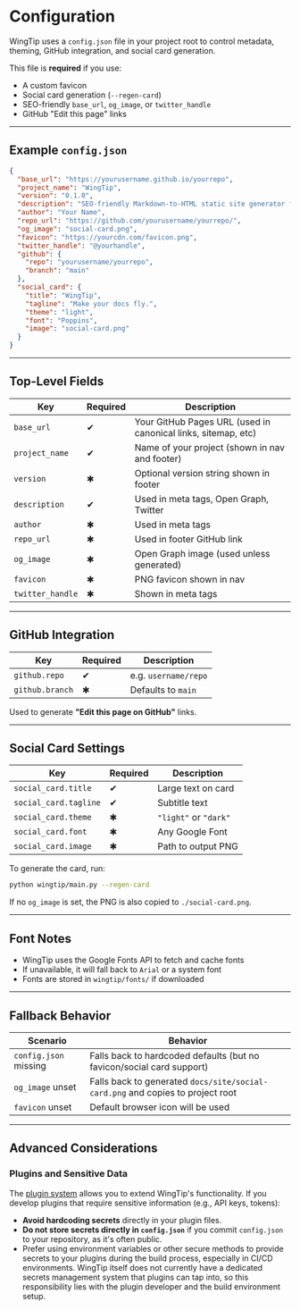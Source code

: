 # Configuration

WingTip uses a `config.json` file in your project root to control metadata, theming, GitHub integration, and social card generation.

This file is **required** if you use:

* A custom favicon
* Social card generation (`--regen-card`)
* SEO-friendly `base_url`, `og_image`, or `twitter_handle`
* GitHub "Edit this page" links

---

## Example `config.json`

```json
{
  "base_url": "https://yourusername.github.io/yourrepo",
  "project_name": "WingTip",
  "version": "0.1.0",
  "description": "SEO-friendly Markdown-to-HTML static site generator for GitHub Pages",
  "author": "Your Name",
  "repo_url": "https://github.com/yourusername/yourrepo/",
  "og_image": "social-card.png",
  "favicon": "https://yourcdn.com/favicon.png",
  "twitter_handle": "@yourhandle",
  "github": {
    "repo": "yourusername/yourrepo",
    "branch": "main"
  },
  "social_card": {
    "title": "WingTip",
    "tagline": "Make your docs fly.",
    "theme": "light",
    "font": "Poppins",
    "image": "social-card.png"
  }
}
```

---

## Top-Level Fields

| Key              | Required | Description                                                   |
| ---------------- | -------- | ------------------------------------------------------------- |
| `base_url`       | ✔︎       | Your GitHub Pages URL (used in canonical links, sitemap, etc) |
| `project_name`   | ✔︎       | Name of your project (shown in nav and footer)                |
| `version`        | ✱        | Optional version string shown in footer                       |
| `description`    | ✔︎       | Used in meta tags, Open Graph, Twitter                        |
| `author`         | ✱        | Used in meta tags                                             |
| `repo_url`       | ✱        | Used in footer GitHub link                                    |
| `og_image`       | ✱        | Open Graph image (used unless generated)                      |
| `favicon`        | ✱        | PNG favicon shown in nav                                      |
| `twitter_handle` | ✱        | Shown in meta tags                                            |

---

## GitHub Integration

| Key             | Required | Description          |
| --------------- | -------- | -------------------- |
| `github.repo`   | ✔︎       | e.g. `username/repo` |
| `github.branch` | ✱        | Defaults to `main`   |

Used to generate **"Edit this page on GitHub"** links.

---

## Social Card Settings

| Key                   | Required | Description           |
| --------------------- | -------- | --------------------- |
| `social_card.title`   | ✔︎       | Large text on card    |
| `social_card.tagline` | ✔︎       | Subtitle text         |
| `social_card.theme`   | ✱        | `"light"` or `"dark"` |
| `social_card.font`    | ✱        | Any Google Font       |
| `social_card.image`   | ✱        | Path to output PNG    |

To generate the card, run:

```bash
python wingtip/main.py --regen-card
```

If no `og_image` is set, the PNG is also copied to `./social-card.png`.

---

## Font Notes

* WingTip uses the Google Fonts API to fetch and cache fonts
* If unavailable, it will fall back to `Arial` or a system font
* Fonts are stored in `wingtip/fonts/` if downloaded

---

## Fallback Behavior

| Scenario              | Behavior                                                                       |
| --------------------- | ------------------------------------------------------------------------------ |
| `config.json` missing | Falls back to hardcoded defaults (but no favicon/social card support)          |
| `og_image` unset      | Falls back to generated `docs/site/social-card.png` and copies to project root |
| `favicon` unset       | Default browser icon will be used                                              |

---

## Advanced Considerations

### Plugins and Sensitive Data

The [plugin system](./plugins.md) allows you to extend WingTip's functionality. If you develop plugins that require sensitive information (e.g., API keys, tokens):
-   **Avoid hardcoding secrets** directly in your plugin files.
-   **Do not store secrets directly in `config.json`** if you commit `config.json` to your repository, as it's often public.
-   Prefer using environment variables or other secure methods to provide secrets to your plugins during the build process, especially in CI/CD environments. WingTip itself does not currently have a dedicated secrets management system that plugins can tap into, so this responsibility lies with the plugin developer and the build environment setup.
